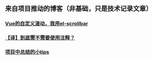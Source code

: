 ## 来自项目推动的博客（非基础，只是技术记录文章）


### [Vue的自定义滚动，我用el-scrollbar](./el-scrollbar)
### [【译】到底需不需要使用注释？](./need-or-not-comment)
### [项目中总结的小tips](./tips)
